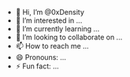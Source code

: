 - 👋 Hi, I’m @0xDensity
- 👀 I’m interested in ...
- 🌱 I’m currently learning ...
- 💞️ I’m looking to collaborate on ...
- 📫 How to reach me ...
- 😄 Pronouns: ...
- ⚡ Fun fact: ...

<!---
0xDensity/0xDensity is a ✨ special ✨ repository because its `README.md` (this file) appears on your GitHub profile.
You can click the Preview link to take a look at your changes.
--->
